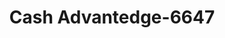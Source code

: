 ---
f_zip-code: 98366
f_state-code: WA
title: Cash Advantedge-6647
f_phone: 360-874-7627
f_city-only: Port Orchard
f_address: 1468 Olney Street Se Port Orchard
f_location-unique-id: '6647'
slug: cash-advantedge-6647
updated-on: '2024-05-30T13:46:58.046Z'
created-on: '2024-05-30T13:36:59.803Z'
published-on: '2024-05-30T13:54:32.469Z'
f_city-state: cms/city/port-orchard-wa.md
f_company: cms/company/cash-advantedge.md
f_state: cms/state/washington.md
layout: '[payday-loan].html'
tags: payday-loan
---